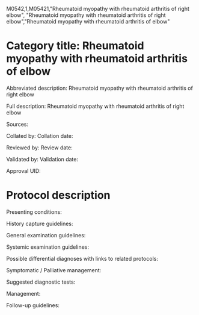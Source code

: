 M0542,1,M05421,"Rheumatoid myopathy with rheumatoid arthritis of right elbow", "Rheumatoid myopathy with rheumatoid arthritis of right elbow","Rheumatoid myopathy with rheumatoid arthritis of elbow"
# Category title: Rheumatoid myopathy with rheumatoid arthritis of elbow

Abbreviated description: Rheumatoid myopathy with rheumatoid arthritis of right elbow

Full description: Rheumatoid myopathy with rheumatoid arthritis of right elbow

Sources:

Collated by:
Collation date:

Reviewed by:
Review date:

Validated by:
Validation date:

Approval UID:

# Protocol description

Presenting conditions:

History capture guidelines:

General examination guidelines:

Systemic examination guidelines:

Possible differential diagnoses with links to related protocols:

Symptomatic / Palliative management:

Suggested diagnostic tests:

Management:

Follow-up guidelines:
